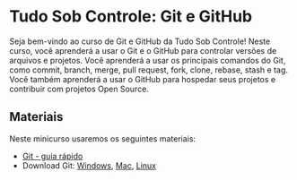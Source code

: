 # Tudo Sob Controle: Git e GitHub

Seja bem-vindo ao curso de Git e GitHub da Tudo Sob Controle! Neste curso, você aprenderá a usar o Git e o GitHub para controlar versões de arquivos e projetos. Você aprenderá a usar os principais comandos do Git, como commit, branch, merge, pull request, fork, clone, rebase, stash e tag. Você também aprenderá a usar o GitHub para hospedar seus projetos e contribuir com projetos Open Source.

## Materiais

Neste minicurso usaremos os seguintes materiais:

- [Git - guia rápido](https://rogerdudler.github.io/git-guide/index.pt_BR.html)
- Download Git: [Windows](https://git-scm.com/download/win), [Mac](https://git-scm.com/download/mac), [Linux](https://git-scm.com/download/linux)
